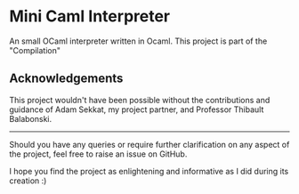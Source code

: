 # Mini Caml Interpreter
An small OCaml interpreter written in Ocaml.
This project is part of the "Compilation" 



## Acknowledgements
This project wouldn't have been possible without the contributions and guidance of Adam Sekkat, my project partner, and Professor Thibault Balabonski.

***

Should you have any queries or require further clarification on any aspect of the project, feel free to raise an issue on GitHub.

I hope you find the project as enlightening and informative as I did during its creation :)
